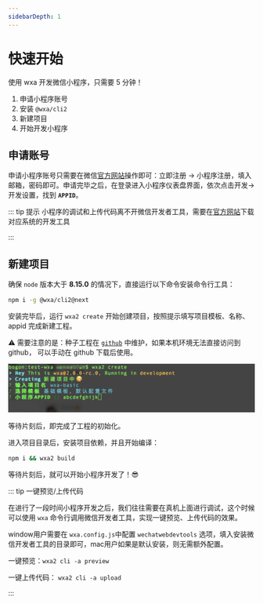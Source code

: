 ```yaml
---
sidebarDepth: 1
---
```


# 快速开始

使用 wxa 开发微信小程序，只需要 5 分钟！

1. 申请小程序账号
2. 安装 `@wxa/cli2` 
3. 新建项目
4. 开始开发小程序

## 申请账号

申请小程序账号只需要在微信[官方网站](https://mp.weixin.qq.com/)操作即可：立即注册 -> 小程序注册，填入邮箱，密码即可。申请完毕之后，在登录进入小程序仪表盘界面，依次点击开发->开发设置，找到 **`APPID`**。

::: tip 提示
小程序的调试和上传代码离不开微信开发者工具，需要在[官方网站](https://developers.weixin.qq.com/miniprogram/dev/devtools/download.html)下载对应系统的开发工具

:::

## 新建项目

确保 `node` 版本大于 **8.15.0** 的情况下，直接运行以下命令安装命令行工具：

``` bash
npm i -g @wxa/cli2@next
```

安装完毕后，运行 `wxa2 create` 开始创建项目，按照提示填写项目模板、名称、appid 完成新建工程。

:warning: 需要注意的是：种子工程在 [`github`](https://github.com/wxajs/wxa-templates) 中维护，如果本机环境无法直接访问到 github， 可以手动在 github 下载后使用。

![](./create.jpg)

等待片刻后，即完成了工程的初始化。

进入项目目录后，安装项目依赖，并且开始编译：

```bash
npm i && wxa2 build
```

等待片刻后，就可以开始小程序开发了！:sunglasses:

::: tip 一键预览/上传代码

在进行了一段时间小程序开发之后，我们往往需要在真机上面进行调试，这个时候可以使用 `wxa` 命令行调用微信开发者工具，实现一键预览、上传代码的效果。

window用户需要在 `wxa.config.js`中配置 `wechatwebdevtools` 选项，填入安装微信开发者工具的目录即可，mac用户如果是默认安装，则无需额外配置。

一键预览：`wxa2 cli -a preview`

一键上传代码： `wxa2 cli -a upload`

:::
